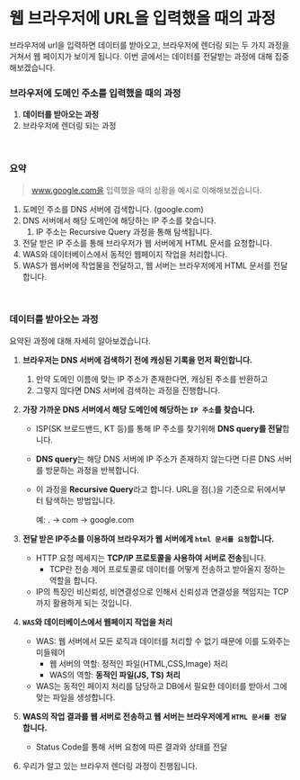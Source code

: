# 웹 브라우저에 URL을 입력했을 때의 과정

브라우저에 url을 입력하면 데이터를 받아오고, 브라우저에 렌더링 되는 두 가지 과정을 거쳐서 웹 페이지가 보이게 됩니다. 이번 글에서는 데이터를 전달받는 과정에 대해 집중해보겠습니다.

### 브라우저에 도메인 주소를 입력했을 때의 과정

1. **데이터를 받아오는 과정**
2. 브라우저에 렌더링 되는 과정

<br />

### 요약

> www.google.com을 입력했을 때의 상황을 예시로 이해해보겠습니다.
> 
1. 도메인 주소를 DNS 서버에 검색합니다. (google.com)
2. DNS 서버에서 해당 도메인에 해당하는 IP 주소를 찾습니다.
    1. IP 주소는 Recursive Query 과정을 통해 탐색됩니다.
3. 전달 받은 IP 주소를 통해 브라우저가 웹 서버에게 HTML 문서를 요청합니다.
4. WAS와 데이터베이스에서 동적인 웹페이지 작업을 처리합니다.
5. WAS가 웹서버에 작업물을 전달하고, 웹 서버는 브라우저에게 HTML 문서를 전달합니다.

<br />

### 데이터를 받아오는 과정

요약된 과정에 대해 자세히 알아보겠습니다.

1. **브라우저는 DNS 서버에 검색하기 전에 캐싱된 기록을 먼저 확인합니다.**
    1. 만약 도메인 이름에 맞는 IP 주소가 존재한다면, 캐싱된 주소를 반환하고
    2. 그렇지 않다면 DNS 서버에 검색하는 과정을 진행합니다.
2. **가장 가까운 DNS 서버에서 해당 도메인에 해당하는 `IP 주소`를 찾습니다.**
    - ISP(SK 브로드밴드, KT 등)를 통해 IP 주소를 찾기위해 **DNS query를 전달**합니다.
    - **DNS query**는 해당 DNS 서버에 IP 주소가 존재하지 않는다면 다른 DNS 서버를 방문하는 과정을 반복합니다.
    - 이 과정을 **Recursive Query**라고 합니다. URL을 점(.)을 기준으로 뒤에서부터 탐색하는 방법입니다.
        
        예: . → com → google.com
        
3. **전달 받은 IP주소를 이용하여 브라우저가 웹 서버에게 `html 문서를 요청`합니다.**
    - HTTP 요청 메세지는 **TCP/IP 프로토콜을 사용하여 서버로 전송**됩니다.
        - TCP란 전송 제어 프로토콜로 데이터를 어떻게 전송하고 받아올지 정하는 역할을 합니다.
    - IP의 특징인 비신뢰성, 비연결성으로 인해서 신뢰성과 연결성을 책임지는 TCP까지 활용하게 되는 것입니다.
4. **`WAS`와 데이터베이스에서 웹페이지 작업을 처리**
    - WAS: 웹 서버에서 모든 로직과 데이터를 처리할 수 없기 때문에 이를 도와주는 미들웨어
        - 웹 서버의 역할: 정적인 파일(HTML,CSS,Image) 처리
        - WAS의 역할: **동적인 파일(JS, TS) 처리**
    - WAS는 동적인 페이지 처리를 담당하고 DB에서 필요한 데이터를 받아서 그에 맞는 파일을 생성합니다.
5. **WAS의 작업 결과를 웹 서버로 전송하고 웹 서버는 브라우저에게 `HTML 문서를 전달`합니다.**
    - Status Code를 통해 서버 요청에 따른 결과와 상태를 전달

1. 우리가 알고 있는 브라우저 렌더링 과정이 진행됩니다.
